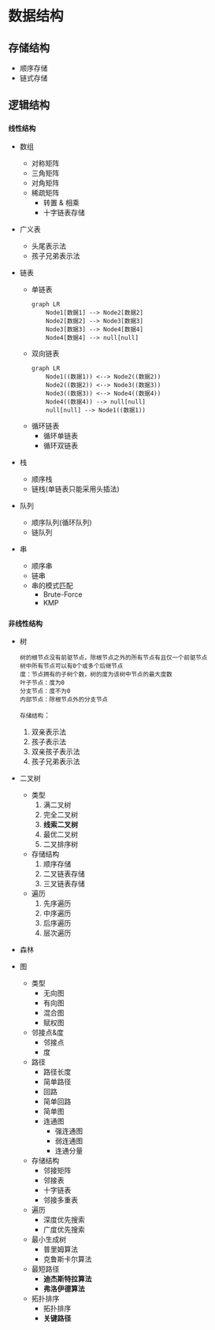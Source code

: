 # 数据结构

## 存储结构
* 顺序存储
* 链式存储

## 逻辑结构

### `线性结构`
* 数组
  * 对称矩阵
  * 三角矩阵
  * 对角矩阵
  * 稀疏矩阵
    * 转置 & 相乘
    * 十字链表存储

* 广义表
  * 头尾表示法
  * 孩子兄弟表示法
   
* 链表
  * 单链表
    ```mermaid
    graph LR
        Node1[数据1] --> Node2[数据2]
        Node2[数据2] --> Node3[数据3]
        Node3[数据3] --> Node4[数据4]
        Node4[数据4] --> null[null]
    ```
  * 双向链表 
    ```mermaid
    graph LR
        Node1((数据1)) <--> Node2((数据2))
        Node2((数据2)) <--> Node3((数据3))
        Node3((数据3)) <--> Node4((数据4))
        Node4((数据4)) --> null[null]
        null[null] --> Node1((数据1))
    ``` 
  * 循环链表
    * 循环单链表
    * 循环双链表
         
* 栈   
  * 顺序栈
  * 链栈(单链表只能采用头插法)

* 队列
  * 顺序队列(循环队列)
  * 链队列
       
* 串 
  * 顺序串 
  * 链串
  * 串的模式匹配
    * Brute-Force
    * KMP

### `非线性结构`
* 树
  ```
  树的根节点没有前驱节点，除根节点之外的所有节点有且仅一个前驱节点  
  树中所有节点可以有0个或多个后继节点  
  度：节点拥有的子树个数，树的度为该树中节点的最大度数  
  叶子节点：度为0  
  分支节点：度不为0  
  内部节点：除根节点外的分支节点
  ```  
  `存储结构`：
  1. 双亲表示法
  2. 孩子表示法
  3. 双亲孩子表示法
  4. 孩子兄弟表示法
  
* 二叉树
  * 类型  
    1. 满二叉树  
    2. 完全二叉树  
    3. **线索二叉树**  
    4. 最优二叉树
    5. 二叉排序树
  * 存储结构
    1. 顺序存储
    2. 二叉链表存储
    3. 三叉链表存储
  * 遍历
    1. 先序遍历
    2. 中序遍历
    3. 后序遍历
    4. 层次遍历

* 森林
 
* 图
  * 类型
    * 无向图
    * 有向图
    * 混合图
    * 赋权图
  * 邻接点&度
    * 邻接点
    * 度
  * 路径
    * 路径长度
    * 简单路径
    * 回路
    * 简单回路
    * 简单图
    * 连通图
      * 强连通图
      * 弱连通图
      * 连通分量
  * 存储结构
    * 邻接矩阵
    * 邻接表
    * 十字链表
    * 邻接多重表
  * 遍历
    * 深度优先搜索
    * 广度优先搜索
  * 最小生成树
    * 普里姆算法
    * 克鲁斯卡尔算法
  * 最短路径
    * **迪杰斯特拉算法**
    * **弗洛伊德算法**
  * 拓扑排序
    * 拓扑排序
    * **关键路径**
